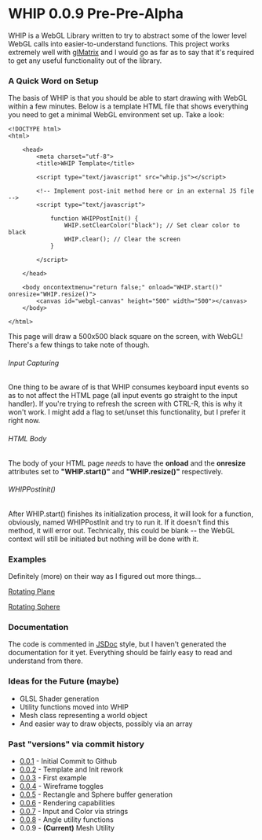 # WHIP 0.0.9 Pre-Pre-Alpha

WHIP is a WebGL Library written to try to abstract some of the lower level WebGL calls into easier-to-understand functions. This project works extremely well with [glMatrix](http://glmatrix.net/) and I would go as far as to say that it's required to get any useful functionality out of the library.

### A Quick Word on Setup

The basis of WHIP is that you should be able to start drawing with WebGL within a few minutes. Below is a template HTML file that shows everything you need to get a minimal WebGL environment set up. Take a look:

```
<!DOCTYPE html>
<html>

	<head>
		<meta charset="utf-8">
		<title>WHIP Template</title>
		
		<script type="text/javascript" src="whip.js"></script>
		
		<!-- Implement post-init method here or in an external JS file -->
		<script type="text/javascript">
		
			function WHIPPostInit() {
				WHIP.setClearColor("black"); // Set clear color to black
				WHIP.clear(); // Clear the screen
			}
			
		</script>
		
	</head>
	
	<body oncontextmenu="return false;" onload="WHIP.start()" onresize="WHIP.resize()">
		<canvas id="webgl-canvas" height="500" width="500"></canvas>
	</body>
	
</html>
```
This page will draw a 500x500 black square on the screen, with WebGL! There's a few things to take note of though.

###### Input Capturing

One thing to be aware of is that WHIP consumes keyboard input events so as to not affect the HTML page (all input events go straight to the input handler). If you're trying to refresh the screen with CTRL-R, this is why it won't work. I might add a flag to set/unset this functionality, but I prefer it right now.

###### HTML Body

The body of your HTML page *needs* to have the **onload** and the **onresize** attributes set to **"WHIP.start()"** and **"WHIP.resize()"** respectively.

###### WHIPPostInit()

After WHIP.start() finishes its initialization process, it will look for a function, obviously, named WHIPPostInit and try to run it. If it doesn't find this method, it will error out. Technically, this could be blank -- the WebGL context will still be initiated but nothing will be done with it.

### Examples

Definitely (more) on their way as I figured out more things...

[Rotating Plane](https://zrezi.github.io/whip-examples/rotating%20plane/rotating_plane.html)

[Rotating Sphere](https://zrezi.github.io/whip-examples/rotating%20sphere/rotating_sphere.html)

### Documentation

The code is commented in [JSDoc](http://usejsdoc.org/) style, but I haven't generated the documentation for it yet. Everything should be fairly easy to read and understand from there.

### Ideas for the Future (maybe)

* GLSL Shader generation
* Utility functions moved into WHIP
* Mesh class representing a world object
* And easier way to draw objects, possibly via an array

### Past "versions" via commit history

* [0.0.1](https://github.com/Zrezi/whip/commit/98fcecba4dc5d1ac0398b6a5b5b65266a0fa69a0) - Initial Commit to Github
* [0.0.2](https://github.com/Zrezi/whip/commit/063ad7b7a573d4b861cdf3d1b9d07ba20bf81421) - Template and Init rework
* [0.0.3](https://github.com/Zrezi/whip/commit/75431e4777503e5b57fabda906564cd6c5c99313) - First example
* [0.0.4](https://github.com/Zrezi/whip/commit/9fe5fcab96346b00634319c87fa5a6e11e3bcab0) - Wireframe toggles
* [0.0.5](https://github.com/Zrezi/whip/commit/a60944086f7c27660608e97bc10919aee69fa8b9) - Rectangle and Sphere buffer generation
* [0.0.6](https://github.com/Zrezi/whip/commit/238182ea884b1fc1dc8bab61f853ff0497245703) - Rendering capabilities
* [0.0.7](https://github.com/Zrezi/whip/commit/634c5a13d2b4c8bb070625ed0f13c70d52100dd1) - Input and Color via strings
* [0.0.8](https://github.com/Zrezi/whip/commit/bea95bb20e2ebed9c0239f378dc2d3bb60583886) - Angle utility functions
* 0.0.9 - **(Current)** Mesh Utility